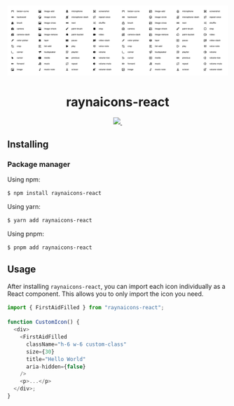 ![icons](../../assets/icons.png)

<h1 align="center">raynaicons-react</h1>

<p align="center">
  <a href="https://github.com/writeens/raynaicons/blob/master/license">
    <img src="https://img.shields.io/badge/License-MIT-yellow.svg" />
  </a>
  <a aria-label="build status" href="https://github.com/writeens/raynaicons/actions/workflows/ci.yml">
    <img alt="" src="https://github.com/writeens/raynaicons/actions/workflows/ci.yml/badge.svg?branch=main&event=push">
  </a>
</p>

## Installing

### Package manager

Using npm:

```bash
$ npm install raynaicons-react
```

Using yarn:

```bash
$ yarn add raynaicons-react
```

Using pnpm:

```bash
$ pnpm add raynaicons-react
```

## Usage

After installing `raynaicons-react`, you can import each icon individually as a React component. This allows you to only import the icon you need.

```js
import { FirstAidFilled } from "raynaicons-react";

function CustomIcon() {
  <div>
    <FirstAidFilled
      className="h-6 w-6 custom-class"
      size={30}
      title="Hello World"
      aria-hidden={false}
    />
    <p>...</p>
  </div>;
}
```
